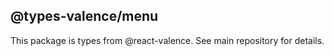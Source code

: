 ## @types-valence/menu

This package is types from @react-valence. See main repository for details.
